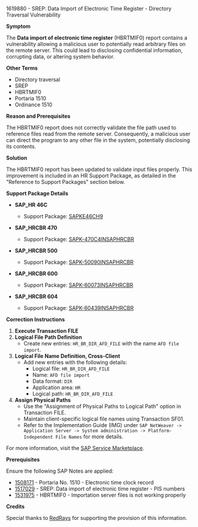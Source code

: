 1619880 - SREP: Data Import of Electronic Time Register - Directory Traversal Vulnerability

**Symptom**

The **Data import of electronic time register** (HBRTMIF0) report contains a vulnerability allowing a malicious user to potentially read arbitrary files on the remote server. This could lead to disclosing confidential information, corrupting data, or altering system behavior.

**Other Terms**

- Directory traversal
- SREP
- HBRTMIF0
- Portaria 1510
- Ordinance 1510

**Reason and Prerequisites**

The HBRTMIF0 report does not correctly validate the file path used to reference files read from the remote server. Consequently, a malicious user can direct the program to any other file in the system, potentially disclosing its contents.

**Solution**

The HBRTMIF0 report has been updated to validate input files properly. This improvement is included in an HR Support Package, as detailed in the "Reference to Support Packages" section below.

**Support Package Details**

- **SAP_HR 46C**
  - Support Package: [SAPKE46CH9](https://me.sap.com/supportpackage/SAPKE46CH9)

- **SAP_HRCBR 470**
  - Support Package: [SAPK-470C4INSAPHRCBR](https://me.sap.com/supportpackage/SAPK-470C4INSAPHRCBR)

- **SAP_HRCBR 500**
  - Support Package: [SAPK-50090INSAPHRCBR](https://me.sap.com/supportpackage/SAPK-50090INSAPHRCBR)

- **SAP_HRCBR 600**
  - Support Package: [SAPK-60073INSAPHRCBR](https://me.sap.com/supportpackage/SAPK-60073INSAPHRCBR)

- **SAP_HRCBR 604**
  - Support Package: [SAPK-60439INSAPHRCBR](https://me.sap.com/supportpackage/SAPK-60439INSAPHRCBR)

**Correction Instructions**

1. **Execute Transaction FILE**
2. **Logical File Path Definition**
   - Create new entries: `HR_BR_DIR_AFD_FILE` with the name `AFD file import`.
3. **Logical File Name Definition, Cross-Client**
   - Add new entries with the following details:
     - Logical file: `HR_BR_DIR_AFD_FILE`
     - Name: `AFD file import`
     - Data format: `DIR`
     - Application area: `HR`
     - Logical path: `HR_BR_DIR_AFD_FILE`
4. **Assign Physical Paths**
   - Use the "Assignment of Physical Paths to Logical Path" option in Transaction FILE.
   - Maintain client-specific logical file names using Transaction SF01.
   - Refer to the Implementation Guide (IMG) under `SAP NetWeaver -> Application Server -> System administration -> Platform-Independent File Names` for more details.

For more information, visit the [SAP Service Marketplace](https://me.sap.com/service-support).

**Prerequisites**

Ensure the following SAP Notes are applied:

- [1508171](https://me.sap.com/notes/1508171) - Portaria No. 1510 - Electronic time clock record
- [1517029](https://me.sap.com/notes/1517029) - SREP: Data import of electronic time register - PIS numbers
- [1531975](https://me.sap.com/notes/1531975) - HBRTMIF0 - Importation server files is not working properly

**Credits**

Special thanks to [RedRays](https://redrays.io) for supporting the provision of this information.